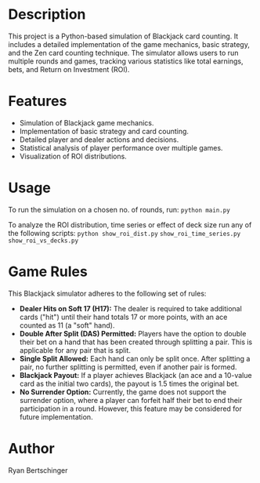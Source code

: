 # Description
This project is a Python-based simulation of Blackjack card counting. It includes a detailed implementation of the game mechanics, basic strategy, and the Zen card counting technique. The simulator allows users to run multiple rounds and games, tracking various statistics like total earnings, bets, and Return on Investment (ROI).


# Features
- Simulation of Blackjack game mechanics.
- Implementation of basic strategy and card counting.
- Detailed player and dealer actions and decisions.
- Statistical analysis of player performance over multiple games.
- Visualization of ROI distributions.


# Usage

To run the simulation on a chosen no. of rounds, run:
```python main.py```

To analyze the ROI distribution, time series or effect of deck size run any of the following scripts:
```python show_roi_dist.py```
```show_roi_time_series.py```
```show_roi_vs_decks.py```


# Game Rules

This Blackjack simulator adheres to the following set of rules:

- **Dealer Hits on Soft 17 (H17):** The dealer is required to take additional cards ("hit") until their hand totals 17 or more points, with an ace counted as 11 (a "soft" hand).
- **Double After Split (DAS) Permitted:** Players have the option to double their bet on a hand that has been created through splitting a pair. This is applicable for any pair that is split.
- **Single Split Allowed:** Each hand can only be split once. After splitting a pair, no further splitting is permitted, even if another pair is formed.
- **Blackjack Payout:** If a player achieves Blackjack (an ace and a 10-value card as the initial two cards), the payout is 1.5 times the original bet.
- **No Surrender Option:** Currently, the game does not support the surrender option, where a player can forfeit half their bet to end their participation in a round. However, this feature may be considered for future implementation.

# Author

Ryan Bertschinger